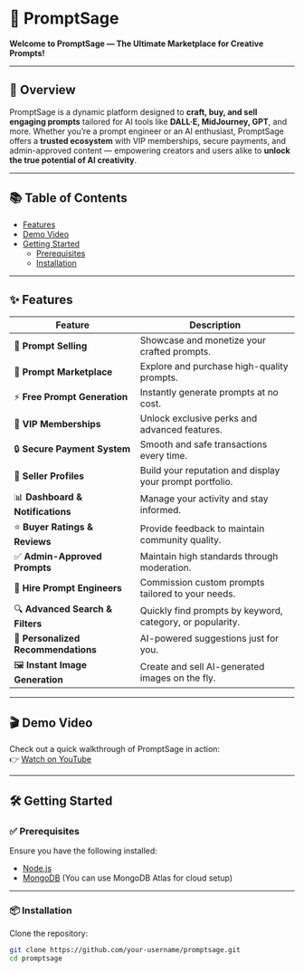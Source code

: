 # 🚀 PromptSage

**Welcome to PromptSage — The Ultimate Marketplace for Creative Prompts!**

---

## 🌟 Overview

PromptSage is a dynamic platform designed to **craft, buy, and sell engaging prompts** tailored for AI tools like **DALL·E, MidJourney, GPT**, and more. Whether you’re a prompt engineer or an AI enthusiast, PromptSage offers a **trusted ecosystem** with VIP memberships, secure payments, and admin-approved content — empowering creators and users alike to **unlock the true potential of AI creativity**.

---

## 📚 Table of Contents

- [Features](#features)  
- [Demo Video](#demo-video)  
- [Getting Started](#getting-started)  
  - [Prerequisites](#prerequisites)  
  - [Installation](#installation)  

---

## ✨ Features

| Feature                             | Description                                                                 |
|-------------------------------------|-----------------------------------------------------------------------------|
| 🎨 **Prompt Selling**               | Showcase and monetize your crafted prompts.                                |
| 🛒 **Prompt Marketplace**           | Explore and purchase high-quality prompts.                                 |
| ⚡ **Free Prompt Generation**       | Instantly generate prompts at no cost.                                     |
| 💎 **VIP Memberships**              | Unlock exclusive perks and advanced features.                              |
| 🔒 **Secure Payment System**        | Smooth and safe transactions every time.                                   |
| 👤 **Seller Profiles**              | Build your reputation and display your prompt portfolio.                   |
| 📊 **Dashboard & Notifications**    | Manage your activity and stay informed.                                    |
| ⭐ **Buyer Ratings & Reviews**      | Provide feedback to maintain community quality.                            |
| ✅ **Admin-Approved Prompts**       | Maintain high standards through moderation.                                |
| 🤝 **Hire Prompt Engineers**        | Commission custom prompts tailored to your needs.                          |
| 🔍 **Advanced Search & Filters**    | Quickly find prompts by keyword, category, or popularity.                  |
| 🧠 **Personalized Recommendations** | AI-powered suggestions just for you.                                       |
| 🖼️ **Instant Image Generation**     | Create and sell AI-generated images on the fly.                            |

---

## 🎬 Demo Video

Check out a quick walkthrough of PromptSage in action:  
👉 [Watch on YouTube](https://www.youtube.com/watch?v=P1j9AOkzhqU)

---

## 🛠️ Getting Started

### ✅ Prerequisites

Ensure you have the following installed:

- [Node.js](https://nodejs.org/)
- [MongoDB](https://www.mongodb.com/) (You can use MongoDB Atlas for cloud setup)

---

### 📦 Installation

Clone the repository:

```bash
git clone https://github.com/your-username/promptsage.git
cd promptsage
